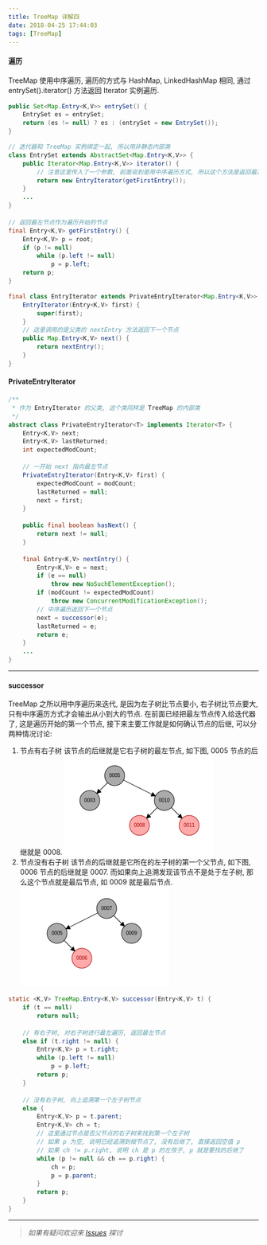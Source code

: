 ```yaml
---
title: TreeMap 详解四
date: 2018-04-25 17:44:03
tags: [TreeMap]
---
```


#### 遍历

TreeMap 使用中序遍历, 遍历的方式与 HashMap, LinkedHashMap 相同, 通过 entrySet().iterator() 方法返回 Iterator 实例遍历.<!-- more -->
```java
public Set<Map.Entry<K,V>> entrySet() {
    EntrySet es = entrySet;
    return (es != null) ? es : (entrySet = new EntrySet());
}
```

```java
// 迭代器和 TreeMap 实例绑定一起, 所以用非静态内部类
class EntrySet extends AbstractSet<Map.Entry<K,V>> {
    public Iterator<Map.Entry<K,V>> iterator() {
    	// 注意这里传入了一个参数, 前面说到是用中序遍历方式, 所以这个方法是返回最左节点
        return new EntryIterator(getFirstEntry());
    }
    ...
}

// 返回最左节点作为遍历开始的节点
final Entry<K,V> getFirstEntry() {
    Entry<K,V> p = root;
    if (p != null)
        while (p.left != null)
            p = p.left;
    return p;
}
```

```java
final class EntryIterator extends PrivateEntryIterator<Map.Entry<K,V>> {
    EntryIterator(Entry<K,V> first) {
        super(first);
    }
    // 这里调用的是父类的 nextEntry 方法返回下一个节点
    public Map.Entry<K,V> next() {
        return nextEntry();
    }
}
```

#### PrivateEntryIterator
```java
/**
 * 作为 EntryIterator 的父类, 这个类同样是 TreeMap 的内部类
 */
abstract class PrivateEntryIterator<T> implements Iterator<T> {
    Entry<K,V> next;
    Entry<K,V> lastReturned;
    int expectedModCount;

    // 一开始 next 指向最左节点
    PrivateEntryIterator(Entry<K,V> first) {
        expectedModCount = modCount;
        lastReturned = null;
        next = first;
    }

    public final boolean hasNext() {
        return next != null;
    }

    final Entry<K,V> nextEntry() {
        Entry<K,V> e = next;
        if (e == null)
            throw new NoSuchElementException();
        if (modCount != expectedModCount)
            throw new ConcurrentModificationException();
        // 中序遍历返回下一个节点
        next = successor(e);
        lastReturned = e;
        return e;
    }
    ...
}
```

---

#### successor
TreeMap 之所以用中序遍历来迭代, 是因为左子树比节点要小, 右子树比节点要大, 只有中序遍历方式才会输出从小到大的节点. 在前面已经把最左节点传入给迭代器了, 这是遍历开始的第一个节点, 接下来主要工作就是如何确认节点的后继, 可以分两种情况讨论:
1. 节点有右子树
该节点的后继就是它右子树的最左节点, 如下图, 0005 节点的后继就是 0008.
![](/images/c437439a04c0b2056eebe8aef4806b0.png)
2. 节点没有右子树
该节点的后继就是它所在的左子树的第一个父节点, 如下图, 0006 节点的后继就是 0007. 而如果向上追溯发现该节点不是处于左子树, 那么这个节点就是最后节点, 如 0009 就是最后节点.
![](/images/1ec868d1ffee7d42f8bb0203d34311f.png)
```java
static <K,V> TreeMap.Entry<K,V> successor(Entry<K,V> t) {
    if (t == null)
        return null;

    // 有右子树, 对右子树进行最左遍历, 返回最左节点
    else if (t.right != null) {
        Entry<K,V> p = t.right;
        while (p.left != null)
            p = p.left;
        return p;
    } 

    // 没有右子树, 向上追溯第一个左子树节点
    else {
        Entry<K,V> p = t.parent;
        Entry<K,V> ch = t;
        // 这里通过节点是否父节点的右子树来找到第一个左子树
        // 如果 p 为空, 说明已经追溯到根节点了, 没有后继了, 直接返回空值 p
        // 如果 ch != p.right, 说明 ch 是 p 的左孩子, p 就是要找的后继了
        while (p != null && ch == p.right) {
            ch = p;
            p = p.parent;
        }
        return p;
    }
}
```

---
>*如果有疑问欢迎来 [Issues](https://github.com/mysterin/mysterin.github.io/issues) 探讨*